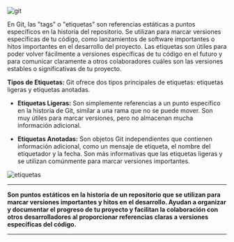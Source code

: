 ![git](https://git-scm.com/images/logos/1color-darkbg@2x.png)


En Git, las "tags" o "etiquetas" son referencias estáticas a puntos específicos en la historia del repositorio. Se utilizan para marcar versiones específicas de tu código, como lanzamientos de software importantes o hitos importantes en el desarrollo del proyecto. Las etiquetas son útiles para poder volver fácilmente a versiones específicas de tu código en el futuro y para comunicar claramente a otros colaboradores cuáles son las versiones estables o significativas de tu proyecto.


**Tipos de Etiquetas:** Git ofrece dos tipos principales de etiquetas: etiquetas ligeras y etiquetas anotadas.

* **Etiquetas Ligeras:** Son simplemente referencias a un punto específico en la historia de Git, similar a una rama que no se puede mover. Son muy útiles para marcar versiones, pero no almacenan mucha información adicional.

* **Etiquetas Anotadas:** Son objetos Git independientes que contienen información adicional, como un mensaje de etiqueta, el nombre del etiquetador y la fecha. Son más informativas que las etiquetas ligeras y se utilizan comúnmente para marcar versiones importantes.

![etiquetas](https://static.platzi.com/media/user_upload/tagging%20%281%29-12fce53a-7a10-4eab-9b45-c37111d925f8.jpg)

***
**Son puntos estáticos en la historia de un repositorio que se utilizan para marcar versiones importantes y hitos en el desarrollo. Ayudan a organizar y documentar el progreso de tu proyecto y facilitan la colaboración con otros desarrolladores al proporcionar referencias claras a versiones específicas del código.**
***
